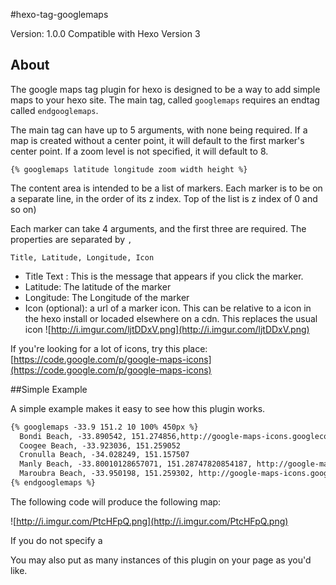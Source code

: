 #hexo-tag-googlemaps

Version: 1.0.0
Compatible with Hexo Version 3

## About

The google maps tag plugin for hexo is designed to be a way to add simple maps to your hexo site. The main tag, called `googlemaps` requires an endtag called `endgooglemaps`.

The main tag can have up to 5 arguments, with none being required. If a map is created without a center point, it will default to the first marker's center point. If a zoom level is not specified, it will default to 8.

```
{% googlemaps latitude longitude zoom width height %}
```

The content area is intended to be a list of markers. Each marker is to be on a separate line, in the order of its z index. Top of the list is z index of 0 and so on)

Each marker can take 4 arguments, and the first three are required. The properties are separated by `,`

```
Title, Latitude, Longitude, Icon

```

* Title Text : This is the message that appears if you click the marker.
* Latitude: The latitude of the marker
* Longitude: The Longitude of the marker
* Icon (optional): a url of a marker icon. This can be relative to a icon in the hexo install or locaded elsewhere on a cdn.
This replaces the usual icon ![http://i.imgur.com/ljtDDxV.png](http://i.imgur.com/ljtDDxV.png)

If you're looking for a lot of icons, try this place: [https://code.google.com/p/google-maps-icons](https://code.google.com/p/google-maps-icons)

##Simple Example

A simple example makes it easy to see how this plugin works.


```md
{% googlemaps -33.9 151.2 10 100% 450px %}
  Bondi Beach, -33.890542, 151.274856,http://google-maps-icons.googlecode.com/files/cityhall-tourism.png
  Coogee Beach, -33.923036, 151.259052
  Cronulla Beach, -34.028249, 151.157507
  Manly Beach, -33.80010128657071, 151.28747820854187, http://google-maps-icons.googlecode.com/files/animals.png
  Maroubra Beach, -33.950198, 151.259302, http://google-maps-icons.googlecode.com/files/cocktail.png
{% endgooglemaps %}
```

The following code will produce the following map:

![http://i.imgur.com/PtcHFpQ.png](http://i.imgur.com/PtcHFpQ.png)

If you do not specify a

You may also put as many instances of this plugin on your page as you'd like.







